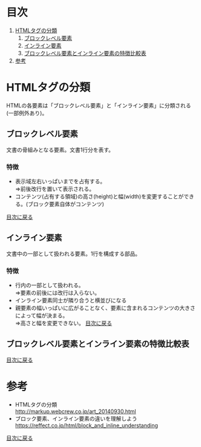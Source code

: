 # 目次
1. [HTMLタグの分類](#HTMLタグの分類)
   1. [ブロックレベル要素](#ブロックレベル要素)
   2. [インライン要素](#インライン要素)
   3. [ブロックレベル要素とインライン要素の特徴比較表](#ブロックレベル要素とインライン要素の特徴比較表)
2. [参考](#参考)

# HTMLタグの分類
HTMLの各要素は「ブロックレベル要素」と「インライン要素」に分類される(一部例外あり)。

## ブロックレベル要素
文書の骨組みとなる要素。文書1行分を表す。

### 特徴
- 表示域左右いっぱいまでを占有する。  
   ⇒前後改行を置いて表示される。
- コンテンツ(占有する領域)の高さ(height)と幅(width)を変更することができる。(ブロック要素自体がコンテンツ)

[目次に戻る](#目次)


## インライン要素
文書中の一部として扱われる要素。1行を構成する部品。

### 特徴
- 行内の一部として扱われる。  
   ⇒要素の前後には改行は入らない。  
- インライン要素同士が隣り合うと横並びになる  
- 親要素の幅いっぱいに広がることなく、要素に含まれるコンテンツの大きさによって幅が決まる。  
   ⇒高さと幅を変更できない。
[目次に戻る](#目次)

## ブロックレベル要素とインライン要素の特徴比較表

[目次に戻る](#目次)


# 参考
- HTMLタグの分類  
http://markup.webcrew.co.jp/art_20140930.html
- ブロック要素、インライン要素の違いを理解しよう  
https://reffect.co.jp/html/block_and_inline_understanding  
  
[目次に戻る](#目次)
